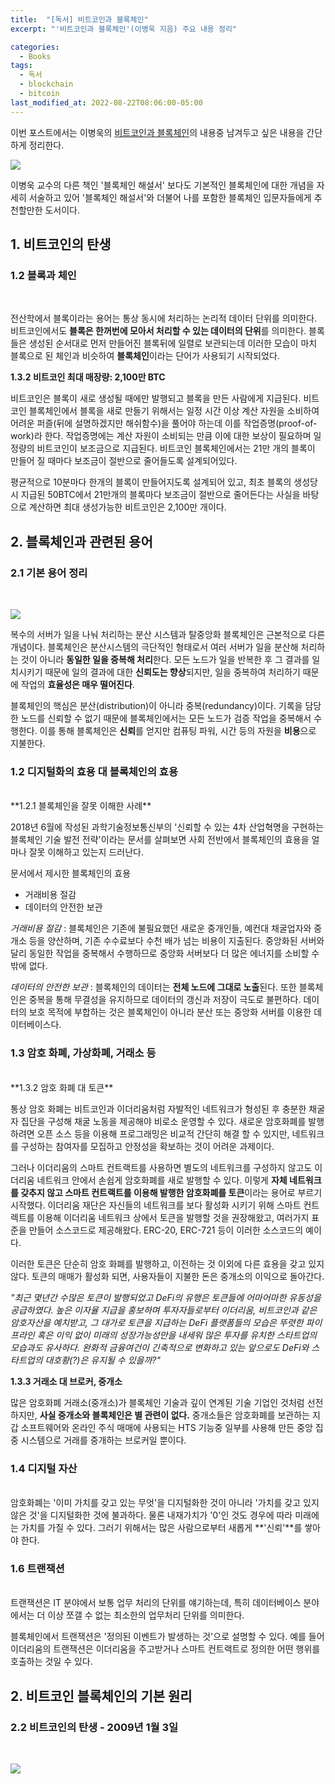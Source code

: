 ```yaml
---
title:  "[독서] 비트코인과 블록체인"
excerpt: "'비트코인과 블록체인'(이병욱 지음) 주요 내용 정리"

categories:
  - Books
tags:
  - 독서
  - blockchain
  - bitcoin
last_modified_at: 2022-08-22T08:06:00-05:00
---
```


 이번 포스트에서는 이병욱의 [비트코인과 블록체인](http://www.kyobobook.co.kr/product/detailViewKor.laf?ejkGb=KOR&mallGb=KOR&barcode=9791161754598)의 내용중 남겨두고 싶은 내용을 간단하게 정리한다. 

![](https://github.com/dswcrispr/dswcrispr.github.io/blob/master/assets/images/blockchain_reading/block_bit.jpg?raw=true)

이병욱 교수의 다른 책인 '블록체인 해설서' 보다도 기본적인 블록체인에 대한 개념을 자세히 서술하고 있어 '블록체인 해설서'와 더불어 나를 포함한 블록체인 입문자들에게 추천할만한 도서이다.

## 1. 비트코인의 탄생

### 1.2 블록과 체인    
<br>

전산학에서 블록이라는 용어는 통상 동시에 처리하는 논리적 데이터 단위를 의미한다. 비트코인에서도 **블록은 한꺼번에 모아서 처리할 수 있는 데이터의 단위**를 의미한다. 블록들은 생성된 순서대로 먼저 만들어진 블록뒤에 일렬로 보관되는데 이러한 모습이 마치 블록으로 된 체인과 비슷하여 **블록체인**이라는 단어가 사용되기 시작되었다.
<br>

**1.3.2 비트코인 최대 매장량: 2,100만 BTC**
<br>

비트코인은 블록이 새로 생성될 때에만 발행되고 블록을 만든 사람에게 지급된다. 비트코인 블록체인에서 블록을 새로 만들기 위해서는 일정 시간 이상 계산 자원을 소비하여 어려운 퍼즐(뒤에 설명하겠지만 해쉬함수)을 풀어야 하는데 이를 작업증명(proof-of-work)라 한다. 작업증명에는 계산 자원이 소비되는 만큼 이에 대한 보상이 필요하며 일정량의 비트코인이 보조금으로 지급된다. 비트코인 블록체인에서는 21만 개의 블록이 만들어 질 때마다 보조금이 절반으로 줄어들도록 설계되어있다. 

평균적으로 10분마다 한개의 블록이 만들어지도록 설계되어 있고, 최초 블록의 생성당시 지급된 50BTC에서 21만개의 블록마다 보조금이 절반으로 줄어든다는 사실을 바탕으로 계산하면 최대 생성가능한 비트코인은 2,100만 개이다. 

## 2. 블록체인과 관련된 용어

### 2.1 기본 용어 정리    
<br>

![](https://github.com/dswcrispr/dswcrispr.github.io/blob/master/assets/images/blockchain_reading/bloc_fig1.jpg?raw=true)



복수의 서버가 일을 나눠 처리하는 분산 시스템과 탈중앙화 블록체인은 근본적으로 다른 개념이다. 블록체인은 분산시스템의 극단적인 형태로서 여러 서버가 일을 분산해 처리하는 것이 아니라 **동일한 일을 중복해 처리**한다. 모든 노드가 일을 반복한 후 그 결과를 일치시키기 때문에 일의 결과에 대한 **신뢰도는 향상**되지만, 일을 중복하여 처리하기 때문에 작업의 **효율성은 매우 떨어진다**.

블록체인의 핵심은 분산(distribution)이 아니라 중복(redundancy)이다. 기록을 담당한 노드를 신뢰할 수 없기 때문에 블록체인에서는 모든 노드가 검증 작업을 중복해서 수행한다. 이를 통해 블록체인은 **신뢰**를 얻지만 컴퓨팅 파워, 시간 등의 자원을 **비용**으로 지불한다.

### 1.2 디지털화의 효용 대 블록체인의 효용    
<br>
**1.2.1 블록체인을 잘못 이해한 사례**

2018년 6월에 작성된 과학기술정보통신부의 '신뢰할 수 있는 4차 산업혁명을 구현하는 블록체인 기술 발전 전략'이라는 문서를 살펴보면 사회 전반에서 블록체인의 효용을 얼마나 잘못 이해하고 있는지 드러난다. 

문서에서 제시한 블록체인의 효용
- 거래비용 절감
- 데이터의 안전한 보관

*거래비용 절감* : 블록체인은 기존에 불필요했던 새로운 중개인들, 예컨대 채굴업자와 중개소 등을 양산하며, 기존 수수료보다 수천 배가 넘는 비용이 지출된다. 중앙화된 서버와 달리 동일한 작업을 중복해서 수행하므로 중앙화 서버보다 더 많은 에너지를 소비할 수 밖에 없다. 

*데이터의 안전한 보관* : 블록체인의 데이터는 **전체 노드에 그대로 노출**된다. 또한 블록체인은 중복을 통해 무결성을 유지하므로 데이터의 갱신과 저장이 극도로 불편하다. 데이터의 보호 목적에 부합하는 것은 블록체인이 아니라 분산 또는 중앙화 서버를 이용한 데이터베이스다.  

### 1.3 암호 화폐, 가상화폐, 거래소 등    
<br>
**1.3.2 암호 화폐 대 토큰**

통상 암호 화폐는 비트코인과 이더리움처럼 자발적인 네트워크가 형성된 후 충분한 채굴자 집단을 구성해 채굴 노동을 제공해야 비로소 운영할 수 있다. 새로운 암호화폐를 발행하려면 오픈 소스 등을 이용해 프로그래밍은 비교적 간단히 해결 할 수 있지만, 네트워크를 구성하는 참여자를 모집하고 안정성을 확보하는 것이 어려운 과제이다.

그러나 이더리움의 스마트 컨트랙트를 사용하면 별도의 네트워크를 구성하지 않고도 이더리움 네트워크 안에서 손쉽게 암호화폐를 새로 발행할 수 있다. 이렇게 **자체 네트워크를 갖추지 않고 스마트 컨트랙트를 이용해 발행한 암호화폐를 토큰**이라는 용어로 부르기 시작했다. 이더리움 재단은 자신들의 네트워크를 보다 활성화 시키기 위해 스마트 컨트렉트를 이용해 이더리움 네트워크 상에서 토큰을 발행할 것을 권장해왔고, 여러가지 표준을 만들어 소스코드로 제공해왔다. ERC-20, ERC-721 등이 이러한 소스코드의 예이다. 

이러한 토큰은 단순히 암호 화폐를 발행하고, 이전하는 것 이외에 다른 효용을 갖고 있지 않다. 토큰의 매매가 활성화 되면, 사용자들이 지불한 돈은 중개소의 이익으로 돌아간다. 

*"최근 몇년간 수많은 토큰이 발행되었고 DeFi의 유행은 토큰들에 어마어마한 유동성을 공급하였다. 높은 이자율 지급을 홍보하며 투자자들로부터 이더리움, 비트코인과 같은 암호자산을 예치받고, 그 대가로 토큰을 지급하는 DeFi 플랫폼들의 모습은 뚜렷한 파이프라인 혹은 이익 없이 미래의 성장가능성만을 내세워 많은 투자를 유치한 스타트업의 모습과도 유사하다. 완화적 금융여건이 긴축적으로 변화하고 있는 앞으로도 DeFi와 스타트업의 대호황(?)은 유지될 수 있을까?"*
<br>

**1.3.3 거래소 대 브로커, 중개소**

많은 암호화폐 거래소(중개소)가 블록체인 기술과 깊이 연계된 기술 기업인 것처럼 선전하지만, **사실 중개소와 블록체인은 별 관련이 없다.** 중개소들은 암호화폐를 보관하는 지갑 소프트웨어와 온라인 주식 매매에 사용되는 HTS 기능중 일부를 사용해 만든 중앙 집중 시스템으로 거래를 중개하는 브로커일 뿐이다. 

### 1.4 디지털 자산    
<br>
암호화폐는 '이미 가치를 갖고 있는 무엇'을 디지털화한 것이 아니라 '가치를 갖고 있지 않은 것'을 디지털화한 것에 불과하다. 물론 내재가치가 '0'인 것도 경우에 따라 미래에는 가치를 가질 수 있다. 그러기 위해서는 많은 사람으로부터 새롭게 **'신뢰'**를 쌓아야 한다. 

### 1.6 트랜잭션  
<br>
트랜잭션은 IT 분야에서 보통 업무 처리의 단위를 얘기하는데, 특히 데이터베이스 분야에서는 더 이상 쪼갤 수 없는 최소한의 업무처리 단위를 의미한다. 

블록체인에서 트랜잭션은 '정의된 이벤트가 발생하는 것'으로 설명할 수 있다. 예를 들어 이더리움의 트랜잭션은 이더리움을 주고받거나 스마트 컨트랙트로 정의한 어떤 행위를 호출하는 것일 수 있다. 


## 2. 비트코인 블록체인의 기본 원리    

### 2.2 비트코인의 탄생 - 2009년 1월 3일    
<br>

![](https://github.com/dswcrispr/dswcrispr.github.io/blob/master/assets/images/blockchain_reading/genesis_block.jpg?raw=true)

